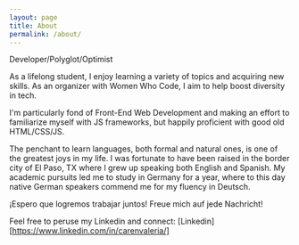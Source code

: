 ```yaml
---
layout: page
title: About
permalink: /about/
---
```


Developer/Polyglot/Optimist

As a lifelong student, I enjoy learning a variety of topics and acquiring new skills. As an organizer with Women Who Code, I aim to help boost diversity in tech.

I'm particularly fond of Front-End Web Development and making an effort to familiarize myself with JS frameworks, but happily proficient with good old HTML/CSS/JS.

The penchant to learn languages, both formal and natural ones, is one of the greatest joys in my life. I was fortunate to have been raised in the border city of El Paso, TX where I grew up speaking both English and Spanish. My academic pursuits led me to study in Germany for a year, where to this day native German speakers commend me for my fluency in Deutsch.

¡Espero que logremos trabajar juntos! Freue mich auf jede Nachricht!

Feel free to peruse my Linkedin and connect:
[Linkedin][https://www.linkedin.com/in/carenvaleria/]
